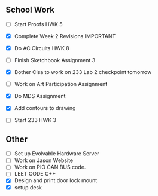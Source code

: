 ## School Work 

- [ ] Start Proofs HWK 5
- [x] Complete Week 2 Revisions  IMPORTANT
- [x] Do AC Circuits HWK 8
- [ ] Finish Sketchbook Assignment 3
- [x] Bother Cisa to work on 233 Lab 2 checkpoint tomorrow
- [ ] Work on Art Participation Assignment
- [x] Do MDS Assignment
- [x] Add contours to drawing
- [ ] Start 233 HWK 3


## Other
- [ ] Set up Evolvable Hardware Server
- [ ] Work on Jason Website
- [ ] Work on PIO CAN BUS code.
- [ ] LEET CODE C++
- [x] Design and print door lock mount
- [x] setup desk